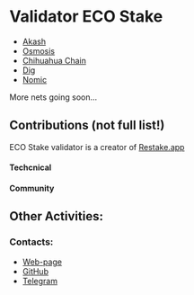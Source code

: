 
# Validator ECO Stake

- [Akash](https://www.mintscan.io/akash/validators/akashvaloper1xgnd8aach3vawsl38snpydkng2nv8a4kqgs8hf)
- [Osmosis](https://www.mintscan.io/osmosis/validators/osmovaloper1u5v0m74mql5nzfx2yh43s2tke4mvzghr6m2n5t)
- [Chihuahua Chain](https://www.mintscan.io/chihuahua/validators/chihuahuavaloper19vwcee000fhazmpt4ultvnnkhfh23ppwxll8zz)
- [Dig]()
- [Nomic]()

More nets going soon... <br />


## Contributions (not full list!)

ECO Stake validator is a creator of [Restake.app](https://restake.app/)

#### Techcnical


#### Community


## Other Activities:


### Contacts:

- [Web-page](https://www.ecostake.com/)
- [GitHub](https://github.com/eco-stake)
- [Telegram](https://t.me/beynode)
